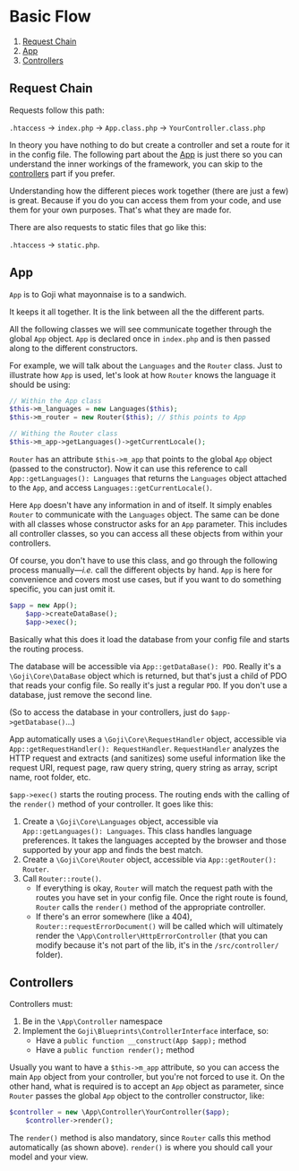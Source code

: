 Basic Flow
==========

1. [Request Chain](#request-chain)
2. [App](#app)
3. [Controllers](#controllers)

Request Chain
-------------

Requests follow this path:

`.htaccess` &rarr; `index.php` &rarr; `App.class.php` &rarr; `YourController.class.php`

In theory you have nothing to do but create a controller and set a route for it in the config
file. The following part about the [App](#app) is just there so you can understand the inner
workings of the framework, you can skip to the [controllers](#controllers) part if you prefer.

Understanding how the different pieces work together (there are just a few) is great. Because if
you do you can access them from your code, and use them for your own purposes. That's what they
are made for.

There are also requests to static files that go like this:

`.htaccess` &rarr; `static.php`.

App
---

`App` is to Goji what mayonnaise is to a sandwich.

It keeps it all together. It is the link between all the the different parts.

All the following classes we will see communicate together through the global `App` object.
`App` is declared once in `index.php` and is then passed along to the different constructors.

For example, we will talk about the `Languages` and the `Router` class. Just to illustrate
how `App` is used, let's look at how `Router` knows the language it should be using:

```php
// Within the App class
$this->m_languages = new Languages($this);
$this->m_router = new Router($this); // $this points to App

// Withing the Router class
$this->m_app->getLanguages()->getCurrentLocale();
```

`Router` has an attribute `$this->m_app` that points to the global `App` object (passed to the
constructor). Now it can use this reference to call `App::getLanguages(): Languages` that
returns the `Languages` object attached to the `App`, and access `Languages::getCurrentLocale()`.

Here `App` doesn't have any information in and of itself. It simply enables `Router` to communicate
with the `Languages` object. The same can be done with all classes whose constructor asks for an `App`
parameter. This includes all controller classes, so you can access all these objects from within
your controllers.

Of course, you don't have to use this class, and go through the following process manually—*i.e.*
call the different objects by hand. `App` is here for convenience and covers most use cases,
but if you want to do something specific, you can just omit it.

```php
$app = new App();
    $app->createDataBase();
    $app->exec();
```

Basically what this does it load the database from your config file and starts the routing process.

The database will be accessible via `App::getDataBase(): PDO`. Really it's a `\Goji\Core\DataBase`
object which is returned, but that's just a child of PDO that reads your config file. So really it's
just a regular `PDO`. If you don't use a database, just remove the second line.

(So to access the database in your controllers, just do `$app->getDatabase()`...)

App automatically uses a `\Goji\Core\RequestHandler` object, accessible via `App::getRequestHandler(): RequestHandler`.
`RequestHandler` analyzes the HTTP request and extracts (and sanitizes) some useful information like
the request URI, request page, raw query string, query string as array, script name, root folder, etc. 

`$app->exec()` starts the routing process. The routing ends with the calling of the `render()` method
of your controller. It goes like this:

1. Create a `\Goji\Core\Languages` object, accessible via `App::getLanguages(): Languages`. This class
   handles language preferences. It takes the languages accepted by the browser and those supported by
   your app and finds the best match.
2. Create a `\Goji\Core\Router` object, accessible via `App::getRouter(): Router`.
3. Call `Router::route()`.
	- If everything is okay, `Router` will match the request path with the routes you have set in your
	  config file. Once the right route is found, `Router` calls the `render()` method of the appropriate
	  controller.
	- If there's an error somewhere (like a 404), `Router::requestErrorDocument()` will be called which
	  will ultimately render the `\App\Controller\HttpErrorController` (that you can modify because it's
	  not part of the lib, it's in the `/src/controller/` folder).

Controllers
-----------

Controllers must:

1. Be in the `\App\Controller` namespace
2. Implement the `Goji\Blueprints\ControllerInterface` interface, so:
	- Have a `public function __construct(App $app);` method
	- Have a `public function render();` method

Usually you want to have a `$this->m_app` attribute, so you can access the main `App` object from your
controller, but you're not forced to use it. On the other hand, what is required is to accept an `App`
object as parameter, since `Router` passes the global `App` object to the controller constructor, like:

```php
$controller = new \App\Controller\YourController($app);
    $controller->render();
```

The `render()` method is also mandatory, since `Router` calls this method automatically (as shown above).
`render()` is where you should call your model and your view.
